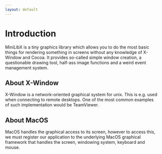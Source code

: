 ```yaml
---
layout: default
---
```


# Introduction

MiniLibX is a tiny graphics library which allows you to do the most basic
things for rendering something in screens without any knowledge of X-Window and
Cocoa. It provides so-called simple window creation, a questionable drawing
tool, half-ass image functions and a weird event management system.

## About X-Window

X-Window is a network-oriented graphical system for unix. This is e.g. used when
connecting to remote desktops. One of the most common examples of such
implementation would be TeamViewer.

## About MacOS

MacOS handles the graphical access to its screen, however to access this, we
must register our application to the underlying MacOS graphical framework that
handles the screen, windowing system, keyboard and mouse.